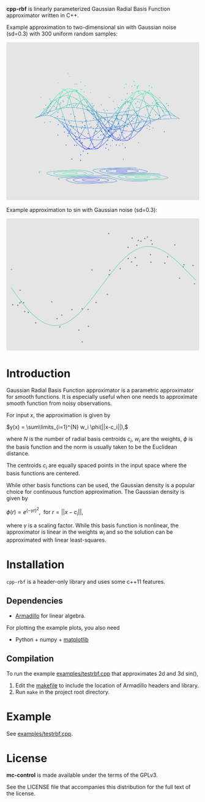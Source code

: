 **cpp-rbf** is linearly parameterized Gaussian Radial Basis Function approximator written in C++.

Example approximation to two-dimensional sin with Gaussian noise (sd=0.3) with 300 uniform random samples:

![](figures/3d_ex2.png)

Example approximation to sin with Gaussian noise (sd=0.3):

![](figures/2d_ex.png)

# Introduction
Gaussian Radial Basis Function approximator is a parametric approximator for smooth functions. It is especially useful when one needs to approximate smooth function from noisy observations.

For input $x$, the approximation is given by

$y(x) = \sum\limits_{i=1}^{N} w_i \phi(||x-c_i||),$

where $N$ is the number of radial basis centroids $c_i$, $w_i$ are the weights, $\phi$ is the basis function and the norm is usually taken to be the Euclidean distance.

The centroids $c_i$ are equally spaced points in the input space where the basis functions are centered.

While other basis functions can be used, the Gaussian density is a popular choice for continuous function approximation. The Gaussian density is given by

$\phi(r) = e^{(-\gamma r)^2}, \ \ \text{for} \ r=||x-c_i||,$ 

where $\gamma$ is a scaling factor. While this basis function is nonlinear, the approximator is linear in the weights $w_i$ and so the solution can be approximated with linear least-squares.

# Installation
`cpp-rbf` is a header-only library and uses some c++11 features.

## Dependencies
* [Armadillo](http://arma.sourceforge.net) for linear algebra.

For plotting the example plots, you also need

* Python + numpy + [matplotlib](http://matplotlib.org/)

## Compilation
To run the example [examples/testrbf.cpp](examples/testrbf.cpp) that approximates 2d and 3d sin(),

1. Edit the [makefile](Makefile) to include the location of Armadillo headers and library.
2. Run `make` in the project root directory.

# Example
See [examples/testrbf.cpp](examples/testrbf.cpp).

# License

**mc-control** is made available under the terms of the GPLv3.

See the LICENSE file that accompanies this distribution for the full text of the license.
